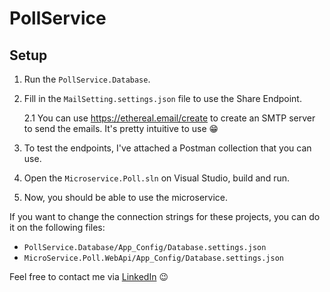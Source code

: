 # PollService
## Setup
1. Run the `PollService.Database`.
2. Fill in the `MailSetting.settings.json` file to use the Share Endpoint.
   
   2.1 You can use https://ethereal.email/create to create an SMTP server to send the emails. It's pretty intuitive to use 😁

3. To test the endpoints, I've attached a Postman collection that you can use.
4. Open the `Microservice.Poll.sln` on Visual Studio, build and run.
5. Now, you should be able to use the microservice.

If you want to change the connection strings for these projects, you can do it on the following files:
- `PollService.Database/App_Config/Database.settings.json`
- `MicroService.Poll.WebApi/App_Config/Database.settings.json`

Feel free to contact me via [LinkedIn](https://www.linkedin.com/in/bruno-santos-1b5699182/) 😉
